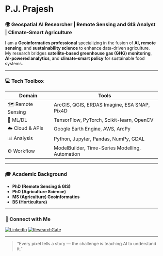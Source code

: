 # P.J. Prajesh

### 🌍 Geospatial AI Researcher | Remote Sensing and GIS Analyst | Climate-Smart Agriculture

I am a **Geoinformatics professional** specializing in the fusion of **AI, remote sensing**, and **sustainability science** to enhance data-driven agriculture.  
My research bridges **satellite-based greenhouse gas (GHG) monitoring**, **AI-powered analytics**, and **climate-smart policy** for sustainable food systems.

---

### 💻 Tech Toolbox
| Domain | Tools |
|--------|--------|
| 🗺️ Remote Sensing | ArcGIS, QGIS, ERDAS Imagine, ESA SNAP, Pix4D |
| 🤖 ML/DL | TensorFlow, PyTorch, Scikit-learn, OpenCV |
| ☁️ Cloud & APIs | Google Earth Engine, AWS, ArcPy |
| 📊 Analysis | Python, Jupyter, Pandas, NumPy, GDAL |
| ⚙️ Workflow | ModelBuilder, Time-Series Modelling, Automation |

---

### 🎓 Academic Background
- **PhD (Remote Sensing & GIS)**
- **PhD (Agriculture Science)**  
- **MS (Agriculture) Geoinformatics** 
- **BS (Horticulture)**

---

### 🤝 Connect with Me

[![LinkedIn](https://img.shields.io/badge/LinkedIn-blue?style=for-the-badge&logo=linkedin)](https://www.linkedin.com/in/pj-prajesh)
[![ResearchGate](https://img.shields.io/badge/ResearchGate-00CCBB?style=for-the-badge&logo=researchgate&logoColor=white)](https://www.researchgate.net/profile/Pj-Prajesh)

---

> “Every pixel tells a story — the challenge is teaching AI to understand it.”
